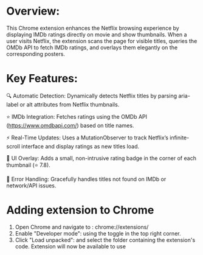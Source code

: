 # Overview: #
This Chrome extension enhances the Netflix browsing experience by displaying IMDb ratings directly on movie and show thumbnails. When a user visits Netflix, the extension scans the page for visible titles, queries the OMDb API to fetch IMDb ratings, and overlays them elegantly on the corresponding posters.

# Key Features: #

🔍 Automatic Detection: Dynamically detects Netflix titles by parsing aria-label or alt attributes from Netflix thumbnails.

⭐ IMDb Integration: Fetches ratings using the OMDb API (https://www.omdbapi.com/) based on title names.

⚡ Real-Time Updates: Uses a MutationObserver to track Netflix’s infinite-scroll interface and display ratings as new titles load.

🎨 UI Overlay: Adds a small, non-intrusive rating badge in the corner of each thumbnail (⭐ 7.8).

🧠 Error Handling: Gracefully handles titles not found on IMDb or network/API issues.
# Adding extension to Chrome #
1. Open Chrome and navigate to : chrome://extensions/
2. Enable "Developer mode": using the toggle in the top right corner.
3. Click "Load unpacked": and select the folder containing the extension's code.
Extension will now be available to use
